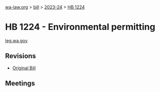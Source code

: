 [wa-law.org](/) > [bill](/bill/) > [2023-24](/bill/2023-24/) > [HB 1224](/bill/2023-24/hb/1224/)

# HB 1224 - Environmental permitting
[leg.wa.gov](https://app.leg.wa.gov/billsummary?BillNumber=1224&Year=2023&Initiative=false)

## Revisions
* [Original Bill](1/)

## Meetings
